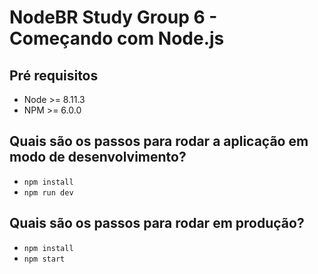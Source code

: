 # NodeBR Study Group 6 - Começando com Node.js

## Pré requisitos

* Node >= 8.11.3
* NPM >= 6.0.0

## Quais são os passos para rodar a aplicação em modo de desenvolvimento?

* `npm install`
* `npm run dev`

## Quais são os passos para rodar em produção?

* `npm install`
* `npm start`